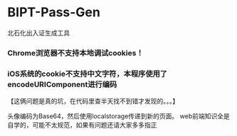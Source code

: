 # BIPT-Pass-Gen
北石化出入证生成工具

### Chrome浏览器不支持本地调试cookies！
### iOS系统的cookie不支持中文字符，本程序使用了encodeURIComponent进行编码
【这俩问题是真的坑，在代码里查半天找不到错才发现的。。。】

头像编码为Base64，然后使用localstorage传递到新的页面。
web前端知识全是自学的，可能不太规范，如果有问题还请大家多多指正
